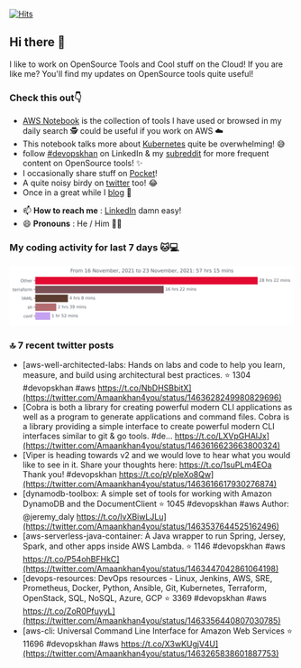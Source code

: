 [![Hits](https://hits.seeyoufarm.com/api/count/incr/badge.svg?url=https%3A%2F%2Fgithub.com%2Fakhan4u%2Fhit-counter&count_bg=%2379C83D&title_bg=%23555555&icon=&icon_color=%23E7E7E7&title=visits&edge_flat=false)](https://hits.seeyoufarm.com)

## Hi there 👋

I like to work on OpenSource Tools and Cool stuff on the Cloud! If you are like me? You'll find my updates on OpenSource tools quite useful!

### Check this out👇

* [AWS Notebook](https://histre.com/public/notebooks/dnllyanu/aws/) is the collection of tools I have used or browsed in my daily search 🕵️ could be useful if you work on AWS ☁️
* This notebook talks more about [Kubernetes](https://histre.com/public/notebooks/6uxdvo3y/kubernetes/) quite be overwhelming! 😅
* follow [#devopskhan](https://www.linkedin.com/feed/hashtag/devopskhan/) on LinkedIn & my [subreddit](https://www.reddit.com/r/devopskhan/) for more frequent content on OpenSource tools! ✨
* I occasionally share stuff on [Pocket](https://getpocket.com/@ej6g8d1dp2829A16a9Tf5d4T6bAMp3d8791rejDe86yem3bm4e14ex4fT4dluk29)!
* A quite noisy birdy on [twitter](https://twitter.com/Amaankhan4you) too! 😂
* Once in a great while I [blog](https://linuxparrot.com/) 😬


- 📫 **How to reach me** : [LinkedIn](https://www.linkedin.com/in/amaan-khan-linux-ninja) damn easy!
- 😄 **Pronouns** : He / Him 🤷‍♂️

### My coding activity for last 7 days 🐱💻

<img src="https://github.com/akhan4u/akhan4u/blob/main/images/stat.svg" alt="Amaan's Wakatime Activity!"/>

### 🔝 7 recent twitter posts
<!-- DEVDOJO:START -->
- [aws-well-architected-labs: Hands on labs and code to help you learn, measure, and build using architectural best practices.
⭐️ 1304
#devopskhan #aws
https://t.co/NbDHSBbitX](https://twitter.com/Amaankhan4you/status/1463628249980829696)
- [Cobra is both a library for creating powerful modern CLI applications as well as a program to generate applications and command files. Cobra is a library providing a simple interface to create powerful modern CLI interfaces similar to git &amp; go tools. #de… https://t.co/LXVpGHAlJx](https://twitter.com/Amaankhan4you/status/1463616623663800324)
- [Viper is heading towards v2 and we would love to hear what you would like to see in it. Share your thoughts here: https://t.co/1suPLm4EOa Thank you! #devopskhan https://t.co/pVpleXo8Qw](https://twitter.com/Amaankhan4you/status/1463616617930276874)
- [dynamodb-toolbox: A simple set of tools for working with Amazon DynamoDB and the DocumentClient
⭐️ 1045
#devopskhan #aws
Author: @jeremy_daly
https://t.co/lvXBiwLJLu](https://twitter.com/Amaankhan4you/status/1463537644525162496)
- [aws-serverless-java-container: A Java wrapper to run Spring, Jersey, Spark, and other apps inside AWS Lambda.
⭐️ 1146
#devopskhan #aws
https://t.co/P54ohBFHkC](https://twitter.com/Amaankhan4you/status/1463447042861064198)
- [devops-resources: DevOps resources - Linux, Jenkins, AWS, SRE, Prometheus, Docker, Python, Ansible, Git, Kubernetes, Terraform, OpenStack, SQL, NoSQL, Azure, GCP
⭐️ 3369
#devopskhan #aws
https://t.co/ZoR0PfuyyL](https://twitter.com/Amaankhan4you/status/1463356440807030785)
- [aws-cli: Universal Command Line Interface for Amazon Web Services
⭐️ 11696
#devopskhan #aws
https://t.co/X3wKUgjV4U](https://twitter.com/Amaankhan4you/status/1463265838601887753)
<!-- DEVDOJO:END -->

<!-- ![Amaan's GitHub stats](https://github-readme-stats.vercel.app/api?username=akhan4u&count_private=true&show_icons=true&hide=contribs) -->
